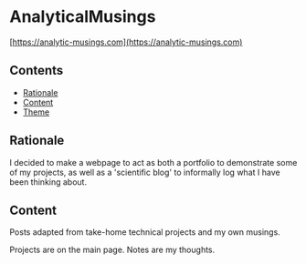 # AnalyticalMusings

[https://analytic-musings.com](https://analytic-musings.com)

## Contents

<!-- TOC depthFrom:2 depthTo:6 withLinks:1 updateOnSave:0 orderedList:0 -->

- [Rationale](#rationale)
- [Content](#content)
- [Theme](#theme)

<!-- /TOC -->

## Rationale

I decided to make a webpage to act as both a portfolio to demonstrate some of my projects, as well as a 'scientific blog' to informally log what I have been thinking about.

## Content

Posts adapted from take-home technical projects and my own musings. 

Projects are on the main page. Notes are my thoughts. 
